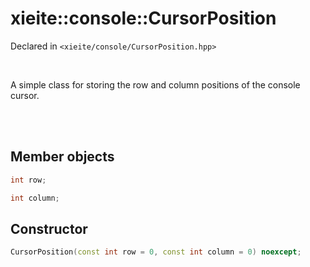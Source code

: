 # xieite::console::CursorPosition
Declared in `<xieite/console/CursorPosition.hpp>`

<br/>

A simple class for storing the row and column positions of the console cursor.

<br/><br/>

## Member objects
```cpp
int row;
```
```cpp
int column;
```

## Constructor
```cpp
CursorPosition(const int row = 0, const int column = 0) noexcept;
```
